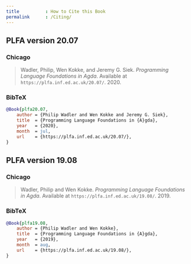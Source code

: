 ```yaml
---
title          : How to Cite this Book
permalink      : /Citing/
---
```


## PLFA version 20.07

### Chicago

> Wadler, Philip, Wen Kokke, and Jeremy G. Siek.
> _Programming Language Foundations in Agda_.
> Available at `https://plfa.inf.ed.ac.uk/20.07/`.
> 2020.

### BibTeX

```bibtex
@Book{plfa20.07,
    author = {Philip Wadler and Wen Kokke and Jeremy G. Siek},
    title  = {Programming Language Foundations in {A}gda},
    year   = {2020},
    month  = jul,
    url    = {https://plfa.inf.ed.ac.uk/20.07/},
}
```

## PLFA version 19.08

### Chicago

> Wadler, Philip and Wen Kokke.
> _Programming Language Foundations in Agda_.
> Available at `https://plfa.inf.ed.ac.uk/19.08/`.
> 2019.

### BibTeX

```bibtex
@Book{plfa19.08,
    author = {Philip Wadler and Wen Kokke},
    title  = {Programming Language Foundations in {A}gda},
    year   = {2019},
    month  = aug,
    url    = {https://plfa.inf.ed.ac.uk/19.08/},
}
```
